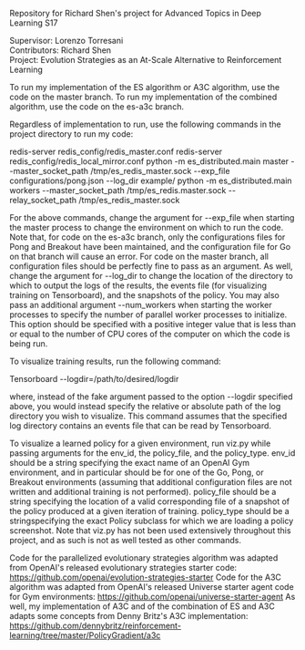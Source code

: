 Repository for Richard Shen's project for Advanced Topics in Deep Learning S17

Supervisor: Lorenzo Torresani   
Contributors: Richard Shen  
Project: Evolution Strategies as an At-Scale Alternative to Reinforcement Learning

To run my implementation of the ES algorithm or A3C algorithm, use the code on the master branch.
To run my implementation of the combined algorithm, use the code on the es-a3c branch.

Regardless of implementation to run, use the following commands in the project directory to run my code:

redis-server redis_config/redis_master.conf
redis-server redis_config/redis_local_mirror.conf
python -m es_distributed.main master --master_socket_path /tmp/es_redis_master.sock --exp_file configurations/pong.json --log_dir example/
python -m es_distributed.main workers --master_socket_path /tmp/es_redis.master.sock --relay_socket_path /tmp/es_redis_master.sock

For the above commands, change the argument for --exp_file when starting the master process to change the environment on which to run the code. Note that, for code on the es-a3c branch, only the configurations files for Pong and Breakout have been maintained, and the configuration file for Go on that branch will cause an error. For code on the master branch, all configuration files should be perfectly fine to pass as an argument.
As well, change the argument for --log_dir to change the location of the directory to which to output the logs of the results, the events file (for visualizing training on Tensorboard), and the snapshots of the policy.
You may also pass an additional argument --num_workers when starting the worker processes to specify the number of parallel worker processes to initialize. This option should be specified with a positive integer value that is less than or equal to the number of CPU cores of the computer on which the code is being run.

To visualize training results, run the following command:

Tensorboard --logdir=/path/to/desired/logdir

where, instead of the fake argument passed to the option --logdir specified above, you would instead specify the relative or absolute path of the log directory you wish to visualize. This command assumes that the specified log directory contains an events file that can be read by Tensorboard.

To visualize a learned policy for a given environment, run viz.py while passing arguments for the env_id, the policy_file, and the policy_type. env_id should be a string specifying the exact name of an OpenAI Gym environment, and in particular should be for one of the Go, Pong, or Breakout environments (assuming that additional configuration files are not written and additional training is not performed). policy_file should be a string specifying the location of a valid corresponding file of a snapshot of the policy produced at a given iteration of training. policy_type should be a stringspecifying the exact Policy subclass for which we are loading a policy screenshot.
Note that viz.py has not been used extensively throughout this project, and as such is not as well tested as other commands. 

Code for the parallelized evolutionary strategies algorithm was adapted from OpenAI's released evolutionary strategies starter code: https://github.com/openai/evolution-strategies-starter
Code for the A3C algorithm was adapted from OpenAI's released Universe starter agent code for Gym environments: https://github.com/openai/universe-starter-agent
As well, my implementation of A3C and of the combination of ES and A3C adapts some concepts from Denny Britz's A3C implementation: https://github.com/dennybritz/reinforcement-learning/tree/master/PolicyGradient/a3c
